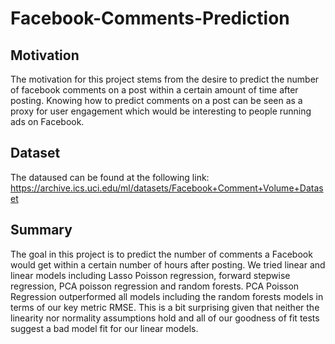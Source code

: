 # Facebook-Comments-Prediction

## Motivation
The motivation for this project stems from the desire to predict the number of facebook comments on a post within a certain amount of time after posting. Knowing how to predict comments on a post can be seen as a proxy for user engagement which would be interesting to people running ads on Facebook.

## Dataset
The dataused can be found at the following link: https://archive.ics.uci.edu/ml/datasets/Facebook+Comment+Volume+Dataset

## Summary
The goal in this project is to predict the number of comments a Facebook would get within a certain number of hours after posting. We tried linear and linear models including Lasso Poisson regression, forward stepwise regression, PCA poisson regression and random forests. PCA Poisson Regression outperformed all models including the random forests models in terms of our key metric RMSE. This is a bit surprising given that neither the linearity nor normality assumptions hold and all of our goodness of fit tests suggest a bad model fit for our linear models.
